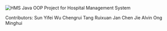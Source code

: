 ![HMS](https://github.com/user-attachments/assets/e1ac17b9-137f-4074-84b2-2097622ebaac)
Java OOP Project for Hospital Management System 

Contributors: 
Sun Yifei
Wu Chengrui
Tang Ruixuan
Jan Chen Jie
Alvin Ong Minghui
